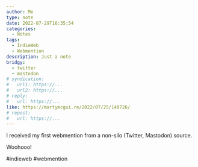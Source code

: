 ```yaml
---
author: Me
type: note
date: 2022-07-29T16:35:54
categories:
  - Notes
tags:
  - IndieWeb
  - Webmention
description: Just a note
bridgy:
  - twitter
  - mastodon
# syndication:
#   url1: https://...
#   url2: https://...
# reply:
#   url: https://...
like: https://martymcgui.re/2022/07/25/140726/
# repost:
#   url: https://...
---
```


I received my first webmention from a non-silo (Twitter, Mastodon) source.

Woohooo!

#indieweb #webmention
